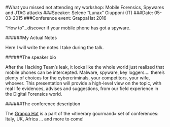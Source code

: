 #What you missed not attending my workshop: Mobile Forensics, Spywares and JTAG attacks
###Speaker: Selene “Lunax” Giupponi (IT)
###Date: 05-03-2015
###Conference event: GrappaHat 2016

“How to”…discover if your mobile phone has got a spyware.

######My Actual Notes

Here I will write the notes I take during the talk.

######The speaker bio

After the Hacking Team’s leak, it looks like the whole world just realized that mobile phones can be intercepted. Malware, spyware, key loggers…. there’s plenty of choices for the cybercriminals, your competitors, your wife, whoever.
This presentation will provide a high-level view on the topic, with real life evidences, advises and suggestions, from our field experience in the Digital Forensics world.

######The conference description

The [Grappa Hat](https://grappahat.net) is a part of the «itinerary gourmand» set of conferences:
Italy, UK, Africa … and more to come!
